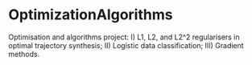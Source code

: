 # OptimizationAlgorithms
Optimisation and algorithms project:
I) L1, L2, and L2^2 regularisers in optimal trajectory synthesis;
II) Logistic data classification; 
III) Gradient methods.
